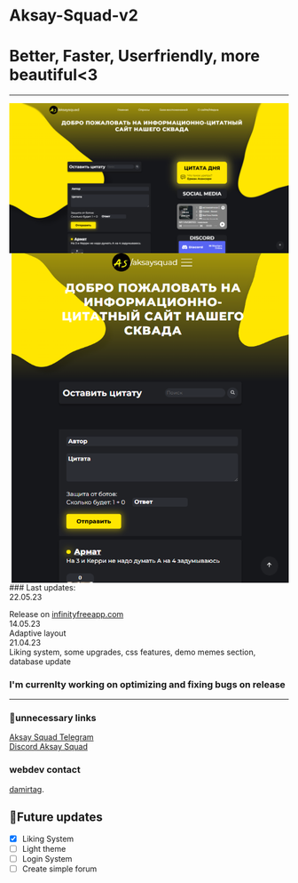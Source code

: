 # Aksay-Squad-v2
<h1>Better, Faster, Userfriendly, more beautiful<3</h1>
<hr />
<img align="center" title="borabora" alt="IMG" src="./images/view___aksaysquad.png" />
<img align="right" title="borabora" alt="IMG" width="500px" src="./images/view___aksaysquad__mobile.png" />
### Last updates: 
 <br />
22.05.23

Release on [infinityfreeapp.com](https://aksaysquad.infinityfreeapp.com/)
 <br />
14.05.23
 <br />
Adaptive layout
 <br />
21.04.23
 <br />
Liking system, some upgrades, css features, demo memes section, database update

### I'm currenlty working on optimizing and fixing bugs on release
<hr />
 
### 💩unnecessary links
[Aksay Squad Telegram](https://t.me/aksaysquad) <br />
[Discord Aksay Squad](https://discord.gg/NpbeqAe9tj)
### webdev contact
[damirtag](https://t.me/damirtag).

 ## 💯Future updates
- [x] Liking System
- [ ] Light theme
- [ ] Login System
- [ ] Create simple forum
